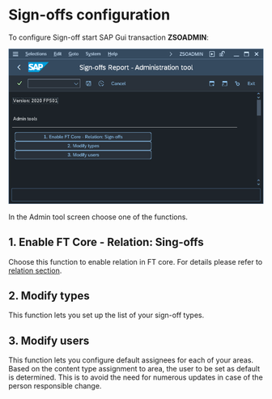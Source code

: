 # Sign-offs configuration

To configure Sign-off start SAP Gui transaction **ZSOADMIN**:

[![](res/soadmin.png)](res/soadmin.png)

In the Admin tool screen choose one of the functions.

## 1. Enable FT Core - Relation: Sing-offs
Choose this function to enable relation in FT core. For details please refer to [relation section](../../rel-so/FPS01/main.md).

## 2. Modify types
This function lets you set up the list of your sign-off types. 

## 3. Modify users
This function lets you configure default assignees for each of your areas. Based on the content type assignment to area, the user to be set as default is determined. This is to avoid the need for numerous updates in case of the person responsible change.
